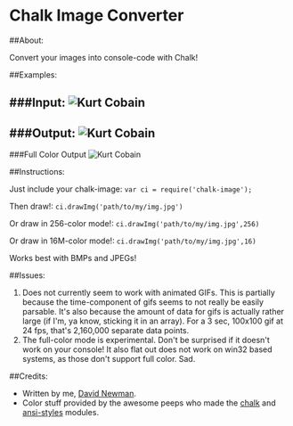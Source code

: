 # Chalk Image Converter

##About:

Convert your images into console-code with Chalk!


##Examples:

###Input:
![Kurt Cobain](http://i.imgur.com/eyDxWba.jpg)
----
###Output:
![Kurt Cobain](http://i.imgur.com/QT4lVBA.jpg)
----
###Full Color Output
![Kurt Cobain](http://i.imgur.com/PpRso1n.png)


##Instructions:

Just include your chalk-image: `var ci = require('chalk-image');`

Then draw!: `ci.drawImg('path/to/my/img.jpg')`

Or draw in 256-color mode!: `ci.drawImg('path/to/my/img.jpg',256)`

Or draw in 16M-color mode!: `ci.drawImg('path/to/my/img.jpg',16)`

Works best with BMPs and JPEGs!

##Issues:
 1. Does not currently seem to work with animated GIFs. This is partially because the time-component of gifs seems to not really be easily parsable. It's also because the amount of data for gifs is actually rather large (if I'm, ya know, sticking it in an array). For a 3 sec, 100x100 gif at 24 fps, that's 2,160,000 separate data points.
 2. The full-color mode is experimental. Don't be surprised if it doesn't work on your console! It also flat out does not work on win32 based systems, as those don't support full color. Sad.

##Credits:
 - Written by me, [David Newman](https://github.com/Newms34).
 - Color stuff provided by the awesome peeps who made the [chalk](https://github.com/chalk/chalk) and [ansi-styles](https://github.com/chalk/ansi-styles/) modules.
